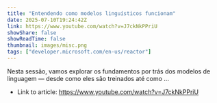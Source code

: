```yaml
---
title: "Entendendo como modelos linguísticos funcionam"
date: 2025-07-10T19:24:42Z
link: https://www.youtube.com/watch?v=J7ckNkPPriU
showShare: false
showReadTime: false
thumbnail: images/misc.png
tags: ["developer.microsoft.com/en-us/reactor"]
---
```

Nesta sessão, vamos explorar os fundamentos por trás dos modelos de linguagem — desde como eles são treinados até como ...

- Link to article: https://www.youtube.com/watch?v=J7ckNkPPriU
